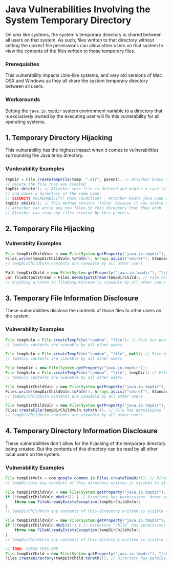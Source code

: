 # Java Vulnerabilities Involving the System Temporary Directory

On unix like systems, the system's temporary directory is shared between all users on that system. As such, files written to that directory without setting the correct file permissions can allow other users on that system to view the contents of the files written to those temporary files.

### Prerequisites

This vulnerability impacts Unix-like systems, and very old versions of Mac OSX and Windows as they all share the system temporary directory between all users.

### Workarounds

Setting the `java.io.tmpdir` system environment variable to a directory that is exclusively owned by the executing user will fix this vulnerability for all operating systems.


## 1. Temporary Directory Hijacking

This vulnerability has the highest impact when it comes to vulnerabilities surrounding the Java temp directory.

### Vunlerability Examples

```java
tmpDir = File.createTempFile(temp, ".dir", parent); // Attacker knows the full path of the file that will be generated
// delete the file that was created
tmpDir.delete(); // Attacker sees file is deleted and begins a race to create their own directory before the java code.
// and makes a directory of the same name
// SECURITY VULNERABILITY: Race Condition! - Attacker beats java code and now owns this directory
tmpDir.mkdirs(); // This method returns 'false' because it was unable to create the directory. No exception is thrown.
// Attacker can write any new files to this directory that they wish.
// Attacker can read any files created by this process.
```

## 2. Temporary File Hijacking

### Vulnerabity Examples

```java
File tempDirChildVuln = new File(System.getProperty("java.io.tmpdir"), "/child.txt");
Files.write(tempDirChildVuln.toPath(), Arrays.asList("secret"), StandardCharsets.UTF_8, StandardOpenOption.CREATE); // File has permissions `-rw-r--r--`. Doesn't check if the file already exists.
// tempDirChildVuln contents are viewable by all other users
```

```java
Path tempDirChild = new File(System.getProperty("java.io.tmpdir"), "/child-output-stream.txt").toPath();
var fileOutputStream = Files.newOutputStream(tempDirChild); // File has permissions `-rw-r--r--`. Doesn't check if the file already exists.
// Anything written to fileOutputStream is viewable by all other users
```

## 3. Temporary File Information Disclosure

These vulnerabilities disclose the contents of those files to other users on the system.

### Vulnerability Examples

```java
File tempVuln = File.createTempFile("random", "file"); // File has permissions `-rw-r--r--`
// temVuln contents are viewable by all other users
```
```java
File tempVuln = File.createTempFile("random", "file", null); // File has permissions `-rw-r--r--`
// temVuln contents are viewable by all other users
```
```java
File tempDir = new File(System.getProperty("java.io.tmpdir"));
File tempVuln = File.createTempFile("random", "file", tempDir); // File has permissions `-rw-r--r--`
// temVuln contents are viewable by all other users
```
```java
File tempDirChildVuln = new File(System.getProperty("java.io.tmpdir"), "/child.txt");
Files.write(tempDirChildVuln.toPath(), Arrays.asList("secret"), StandardCharsets.UTF_8, StandardOpenOption.CREATE_NEW); // File has permissions `-rw-r--r--`. Throws `FileAlreadyExistsException` if it already exists.
// tempDirChildVuln contents are viewable by all other users
```
```java
File tempDirChildVuln = new File(System.getProperty("java.io.tmpdir"), "/child-create-file.txt");
Files.createFile(tempDirChildVuln.toPath()); // File has permissions `-rw-r--r--`. Throws `FileAlreadyExistsException` if it already exists.
// tempDirChildVuln contents are viewable by all other users
```

## 4. Temporary Directory Information Disclosure

These vulnerabilities don't allow for the hijacking of the temporary directory being created.
But the contents of this directory can be read by all other local users on the system.

### Vulnerability Examples

```java
File tempDirVuln = com.google.common.io.Files.createTempDir(); // Directory has permissions `drwxr-xr-x`
// tempDirVuln any contents of this directory written is visible to all other users
```
```java
File tempDirChildVuln = new File(System.getProperty("java.io.tmpdir"), "/child");
if (!tempDirChildVuln.mkdir()) { // Directory has permissions `drwxr-xr-x`
    throw new FileAlreadyExistsException(tempDirChildVuln);
}
// tempDirChildVuln any contents of this directory written is visible to all other users
```
```java
File tempDirChildVuln = new File(System.getProperty("java.io.tmpdir"), "/child");
if (!tempDirChildVuln.mkdirs()) { // Directory `child` has permissions `drwxr-xr-x`
    throw new FileAlreadyExistsException(tempDirChildVuln);
}
// tempDirChildVuln any contents of this directory written is visible to all other users
```
```java
// TODO: CHECK THIS ONE
File tempDirChild = new File(System.getProperty("java.io.tmpdir"), "/child-create-directory");
Files.createDirectory(tempDirChild.toPath()); // Directory has permissions `drwxr-xr-x`. Throws `FileAlreadyExistsException` if it already exists.
```
